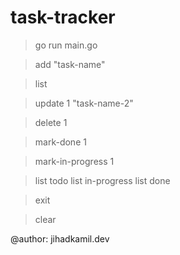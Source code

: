 # task-tracker

<!-- how to run the program -->
> go run main.go

<!-- add new task: automatically create id, status (todo) createdAt, updatedAt -->
> add "task-name"


<!-- get all tasks list -->
> list

<!-- update task name by id -->
> update 1 "task-name-2"

<!-- delete task by id -->
> delete 1

<!-- update task status to done -->
> mark-done 1

<!-- update task status to in-progress -->
> mark-in-progress 1


<!-- get tasks list filtered by status -->
> list todo
> list in-progress
> list done

<!-- exit program -->
> exit

<!-- clear terminal -->
> clear

@author: jihadkamil.dev
